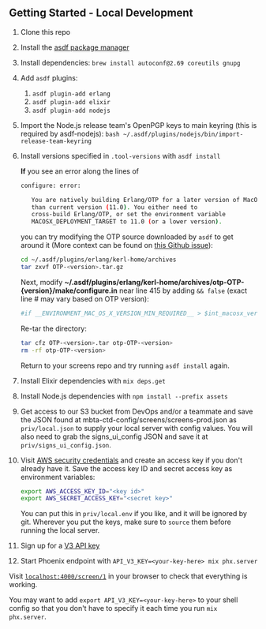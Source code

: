 ## Getting Started - Local Development

1. Clone this repo
1. Install the [asdf package manager](https://github.com/asdf-vm/asdf)
1. Install dependencies:
   `brew install autoconf@2.69 coreutils gnupg`
1. Add `asdf` plugins:
   1. `asdf plugin-add erlang`
   1. `asdf plugin-add elixir`
   1. `asdf plugin-add nodejs`
1. Import the Node.js release team's OpenPGP keys to main keyring (this is required by asdf-nodejs):
   `bash ~/.asdf/plugins/nodejs/bin/import-release-team-keyring`
1. Install versions specified in `.tool-versions` with `asdf install`

   **If** you see an error along the lines of 
      ```sh
      configure: error: 

         You are natively building Erlang/OTP for a later version of MacOSX
         than current version (11.0). You either need to
         cross-build Erlang/OTP, or set the environment variable
         MACOSX_DEPLOYMENT_TARGET to 11.0 (or a lower version).
      ```
      you can try modifying the OTP source downloaded by `asdf` to get around it (More context can be found on [this Github issue](https://github.com/asdf-vm/asdf-erlang/issues/161#issuecomment-731477842)):

      ```sh
      cd ~/.asdf/plugins/erlang/kerl-home/archives
      tar zxvf OTP-<version>.tar.gz
      ```

      Next, modify **~/.asdf/plugins/erlang/kerl-home/archives/otp-OTP-{version}/make/configure.in** near line 415 by adding `&& false` (exact line # may vary based on OTP version):
      ```sh
      #if __ENVIRONMENT_MAC_OS_X_VERSION_MIN_REQUIRED__ > $int_macosx_version && false
      ```

      Re-tar the directory:
      ```sh
      tar cfz OTP-<version>.tar otp-OTP-<version>
      rm -rf otp-OTP-<version>
      ```
      Return to your screens repo and try running `asdf install` again.

1. Install Elixir dependencies with `mix deps.get`
1. Install Node.js dependencies with `npm install --prefix assets`
1. Get access to our S3 bucket from DevOps and/or a teammate and save the JSON found at mbta-ctd-config/screens/screens-prod.json as `priv/local.json` to supply your local server with config values. You will also need to grab the signs_ui_config JSON and save it at `priv/signs_ui_config.json`.
1. Visit [AWS security credentials](https://console.aws.amazon.com/iam/home#/security_credentials) and create an access key if you don't already have it. Save the access key ID and secret access key as environment variables:

   ```sh
   export AWS_ACCESS_KEY_ID="<key id>"
   export AWS_SECRET_ACCESS_KEY="<secret key>"
   ```

   You can put this in `priv/local.env` if you like, and it will be ignored by git. Wherever you put the keys, make sure to `source` them before running the local server.

1. Sign up for a [V3 API key](https://api-v3.mbta.com/)
1. Start Phoenix endpoint with `API_V3_KEY=<your-key-here> mix phx.server`

Visit [`localhost:4000/screen/1`](http://localhost:4000/screen/1) in your browser to check that everything is working.

You may want to add `export API_V3_KEY=<your-key-here>` to your shell config so that you don't have to specify it each time you run `mix phx.server`.
